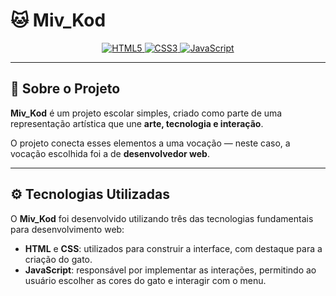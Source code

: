 # 🐱 Miv_Kod

<p align="center">
  <a href="https://developer.mozilla.org/en-US/docs/Web/HTML" target="_blank" rel="noopener noreferrer">
    <img src="https://img.shields.io/badge/HTML5-E34F26?logo=html5&style=for-the-badge&logoColor=white" alt="HTML5" />
  </a>
  
  <a href="https://developer.mozilla.org/en-US/docs/Web/CSS" target="_blank" rel="noopener noreferrer">
    <img src="https://img.shields.io/badge/CSS3-1572B6?logo=css3&style=for-the-badge&logoColor=white" alt="CSS3" />
  </a>
  
  <a href="https://developer.mozilla.org/en-US/docs/Web/JavaScript" target="_blank" rel="noopener noreferrer">
    <img src="https://img.shields.io/badge/JavaScript-F7DF1E?logo=javascript&style=for-the-badge&logoColor=black" alt="JavaScript" />
  </a>
</p>

---

## 🎨 Sobre o Projeto

**Miv_Kod** é um projeto escolar simples, criado como parte de uma representação artística que une **arte, tecnologia e interação**.

O projeto conecta esses elementos a uma vocação — neste caso, a vocação escolhida foi a de **desenvolvedor web**.

---

## ⚙️ Tecnologias Utilizadas

O **Miv_Kod** foi desenvolvido utilizando três das tecnologias fundamentais para desenvolvimento web:

- **HTML** e **CSS**: utilizados para construir a interface, com destaque para a criação do gato.
- **JavaScript**: responsável por implementar as interações, permitindo ao usuário escolher as cores do gato e interagir com o menu.
